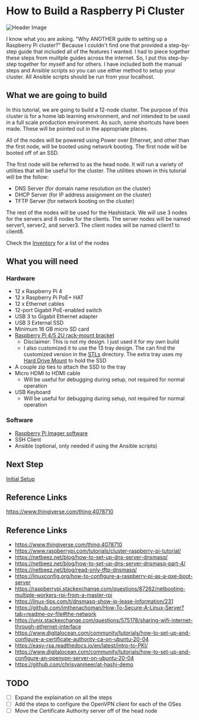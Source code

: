 # How to Build a Raspberry Pi Cluster

![Header Image](images/header.png)

I know what you are asking. "Why ANOTHER guide to setting up a Raspberry
Pi cluster?" Because I couldn't find one that provided a step-by-step
guide that included all of the features I wanted. I had to piece together
these steps from mulitple guides across the internet. So, I put this
step-by-step together for myself and for others. I have included both
the manual steps and Ansible scripts so you can use either method to
setup your cluster. All Ansible scripts should be run from your localhost.

## What we are going to build

In this tutorial, we are going to build a 12-node cluster. The purpose
of this cluster is for a home lab learning environment, and not intended
to be used in a full scale production environment. As such, some shortcuts
have been made. These will be pointed out in the appropriate places.

All of the nodes will be powered using Power over Ethernet, and other
than the first node, will be booted using network booting. The first node
will be booted off of an SSD.

The first node will be referred to as the head node. It will run a
variety of utilities that will be useful for the cluster. The utilities
shown in this tutorial will be the follow:

-   DNS Server (for domain name resolution on the cluster)
-   DHCP Server (for IP address assignment on the cluster)
-   TFTP Server (for network booting on the cluster)

The rest of the nodes will be used for the Hashistack. We will use 3 nodes
for the servers and 8 nodes for the clients. The server
nodes will be named server1, server2, and server3. The client nodes will
be named client1 to client8.

Check the [Inventory](../inventory.yaml) for a list of the nodes

## What you will need

### Hardware

-   12 x Raspberry Pi 4
-   12 x Raspberry Pi PoE+ HAT
-   12 x Ethernet cables
-   12-port Gigabit PoE-enabled switch
-   USB 3 to Gigabit Ethernet adapter
-   USB 3 External SSD
-   Minimum 16 GB micro SD card
-   [Raspberry Pi 4/5 2U rack-mount bracket](https://www.thingiverse.com/thing:4078710)
    -   Disclaimer: This is not my design. I just used it for my own build
    -   I also customized it to use the 13 tray design. The can find the
        customized version in the [STLs](../STLs/) directory. The extra
        tray uses my [Hard Drive Mount](../STLs/raspberry-pi-rack-tray-ssd.stl)
        to hold the SSD
-   A couple zip ties to attach the SSD to the tray
-   Micro HDMI to HDMI cable
    -   Will be useful for debugging during setup, not required for normal operation
-   USB Keyboard
    -   Will be useful for debugging during setup, not required for normal operation

### Software

-   [Raspberry Pi Imager software](https://www.raspberrypi.com/software/)
-   SSH Client
-   Ansible (optional, only needed if using the Ansible scripts)

## Next Step

[Initial Setup](01_initial_setup.md)

## Reference Links

https://www.thingiverse.com/thing:4078710

## Reference Links

-   https://www.thingiverse.com/thing:4078710
-   https://www.raspberrypi.com/tutorials/cluster-raspberry-pi-tutorial/
-   https://netbeez.net/blog/how-to-set-up-dns-server-dnsmasq/
-   https://netbeez.net/blog/how-to-set-up-dns-server-dnsmasq-part-4/
-   https://netbeez.net/blog/read-only-tftp-dnsmasq/
-   https://linuxconfig.org/how-to-configure-a-raspberry-pi-as-a-pxe-boot-server
-   https://raspberrypi.stackexchange.com/questions/87262/netbooting-multiple-workers-rpi-from-a-master-rpi
-   https://linux-tips.com/t/dnsmasq-show-ip-lease-information/231
-   https://github.com/imthenachoman/How-To-Secure-A-Linux-Server?tab=readme-ov-file#the-network
-   https://unix.stackexchange.com/questions/575178/sharing-wifi-internet-through-ethernet-interface
-   https://www.digitalocean.com/community/tutorials/how-to-set-up-and-configure-a-certificate-authority-ca-on-ubuntu-20-04
-   https://easy-rsa.readthedocs.io/en/latest/intro-to-PKI/
-   https://www.digitalocean.com/community/tutorials/how-to-set-up-and-configure-an-openvpn-server-on-ubuntu-20-04
-   https://github.com/chrisvanmeer/at-hashi-demo

## TODO

-   [ ] Expand the explaination on all the steps
-   [ ] Add the steps to configure the OpenVPN client for each of the OSes
-   [ ] Move the Certificate Authority server off of the head node

